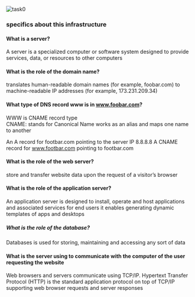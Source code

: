 ![task0](https://i.postimg.cc/tg81kPTJ/0-simple-web-stack.png  "simple_web_stack")
### specifics about this infrastructure

#### What is a server?
A server is a specialized computer or software system designed to provide services, data, or resources to other computers

#### What is the role of the domain name?

translates human-readable domain names (for example, foobar.com) to machine-readable IP addresses (for example, 173.231.209.34)

#### What type of DNS record www is in www.foobar.com?

WWW is CNAME record type  
CNAME: stands for Canonical Name
works as an alias and maps one name to another

An A record for footbar.com pointing to the server IP 8.8.8.8
A CNAME record for www.footbar.com pointing to footbar.com

#### What is the role of the web server?
store and transfer website data upon the request of a visitor’s browser

#### What is the role of the application server?

An application server is designed to install, operate and host applications and associated services for end users
it enables generating dynamic templates of apps and desktops

##### What is the role of the database?

Databases is used for storing, maintaining and accessing any sort of data


#### What is the server using to communicate with the computer of the user requesting the website

Web browsers and servers communicate using TCP/IP. 
Hypertext Transfer Protocol (HTTP)  is the standard application protocol 
on top of TCP/IP supporting web browser requests and server responses
